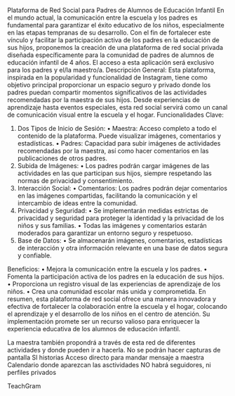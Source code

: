 Plataforma de Red Social para Padres de Alumnos de Educación Infantil
En el mundo actual, la comunicación entre la escuela y los padres es fundamental para garantizar el éxito educativo de los niños, especialmente en las etapas tempranas de su desarrollo. Con el fin de fortalecer este vínculo y facilitar la participación activa de los padres en la educación de sus hijos, proponemos la creación de una plataforma de red social privada diseñada específicamente para la comunidad de padres de alumnos de educación infantil de 4 años. El acceso a esta aplicación será exclusivo para los padres y el/la maestro/a.
Descripción General:
Esta plataforma, inspirada en la popularidad y funcionalidad de Instagram, tiene como objetivo principal proporcionar un espacio seguro y privado donde los padres puedan compartir momentos significativos de las actividades recomendadas por la maestra de sus hijos. Desde experiencias de aprendizaje hasta eventos especiales, esta red social servirá como un canal de comunicación visual entre la escuela y el hogar.
Funcionalidades Clave:
1.	Dos Tipos de Inicio de Sesión:
•	Maestra: Acceso completo a todo el contenido de la plataforma. Puede visualizar imágenes, comentarios y estadísticas.
•	Padres: Capacidad para subir imágenes de actividades recomendadas por la maestra, así como hacer comentarios en las publicaciones de otros padres.
2.	Subida de Imágenes:
•	Los padres podrán cargar imágenes de las actividades en las que participan sus hijos, siempre respetando las normas de privacidad y consentimiento.
3.	Interacción Social:
•	Comentarios: Los padres podrán dejar comentarios en las imágenes compartidas, facilitando la comunicación y el intercambio de ideas entre la comunidad.
4.	Privacidad y Seguridad:
•	Se implementarán medidas estrictas de privacidad y seguridad para proteger la identidad y la privacidad de los niños y sus familias.
•	Todas las imágenes y comentarios estarán moderados para garantizar un entorno seguro y respetuoso.
5.	Base de Datos:
•	Se almacenarán imágenes, comentarios, estadísticas de interacción y otra información relevante en una base de datos segura y confiable.



Beneficios:
•	Mejora la comunicación entre la escuela y los padres.
•	Fomenta la participación activa de los padres en la educación de sus hijos.
•	Proporciona un registro visual de las experiencias de aprendizaje de los niños.
•	Crea una comunidad escolar más unida y comprometida.
En resumen, esta plataforma de red social ofrece una manera innovadora y efectiva de fortalecer la colaboración entre la escuela y el hogar, colocando el aprendizaje y el desarrollo de los niños en el centro de atención. Su implementación promete ser un recurso valioso para enriquecer la experiencia educativa de los alumnos de educación infantil.



La maestra también propondrá a través de esta red de diferentes actividades y donde pueden ir a hacerla. 
No se podrán hacer capturas de pantalla
SI historias
Acceso directo para mandar mensaje a maestra
Calendario donde aparezcan las asctividades
NO habrá seguidores, ni perfiles privados


TeachGram
